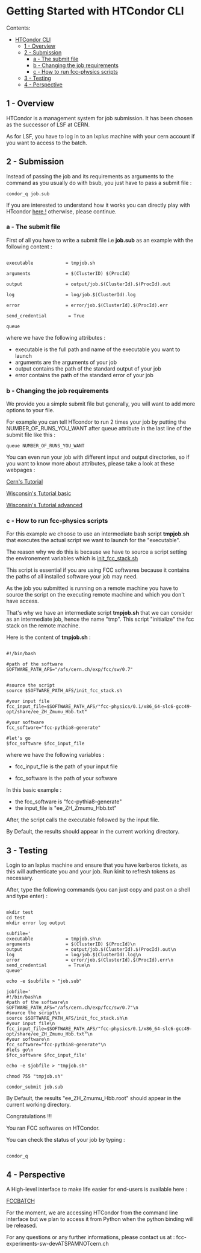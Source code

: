 # Getting Started with HTCondor CLI


Contents:

  * [HTCondor CLI](#htcondor-cli)
    * [1 - Overview](#1---overview)
    * [2 - Submission](#2---submission)
      * [a - The submit file](#a---the-submit-file)
      * [b - Changing the job requirements](#b---changing-the-job-requirements)
      * [c - How to run fcc-physics scripts](#c---how-to-run-fcc-physics-scripts)
    * [3 - Testing](#3---testing)
    * [4 - Perspective](#4---perspective)


## 1 - Overview


HTCondor is a management system for job submission. It has been chosen as the successor of LSF at CERN.

As for LSF, you have to log in to an lxplus machine with your cern account if you want to access to the batch.


## 2 - Submission


Instead of passing the job and its requirements as arguments to the command as you
usually do with bsub, you just have to pass a submit file :

```
condor_q job.sub

```

If you are interested to understand how it works you can directly play with HTcondor [here !](#3---testing) otherwise, please continue.

### a - The submit file

First of all you have to write a submit file i.e **job.sub** as an example with the following content :

```

executable            = tmpjob.sh

arguments             = $(ClusterID) $(ProcId)

output                = output/job.$(ClusterId).$(ProcId).out

log                   = log/job.$(ClusterId).log

error                 = error/job.$(ClusterId).$(ProcId).err

send_credential        = True

queue

```

where we have the following attributes :

- executable is the full path and name of the executable you want to launch
- arguments are the arguments of your job
- output contains the path of the standard output of your job
- error contains the path of the standard error of your job


### b - Changing the job requirements

We provide you a simple submit file but generally, you will want to add more options to your file.

For example you can tell HTcondor to run 2 times your job by putting the NUMBER_OF_RUNS_YOU_WANT after queue attribute in the last line of the submit file like this :


```
queue NUMBER_OF_RUNS_YOU_WANT

```

You can even run your job with different input and output directories, so if you want to know more about attributes, please take a look at these webpages :


[Cern's Tutorial](http://batchdocs.web.cern.ch/batchdocs/local/quick.html)

[Wisconsin's Tutorial basic](http://research.cs.wisc.edu/htcondor/tutorials/intl-grid-school-3/submit_first.html)

[Wisconsin's Tutorial advanced](https://research.cs.wisc.edu/htcondor/manual/current/2_5Submitting_Job.html)

### c - How to run fcc-physics scripts

For this example we choose to use an intermediate bash script **tmpjob.sh** that executes the actual script we want to launch for the "executable".

The reason why we do this is because we have to source a script setting the environement variables which is [init_fcc_stack.sh](https://github.com/HEP-FCC/fcc-spi/blob/master/init_fcc_stack.sh)

This script is essential if you are using FCC softwares because it contains the paths of all installed software your job may need.

As the job you submitted is running on a remote machine you have to source the script on the executing remote machine and which you don't have access.

That's why we have an intermediate script **tmpjob.sh** that we can consider as an intermediate job, hence the name "tmp". This script "initialize" the fcc stack on the remote machine.

Here is the content of **tmpjob.sh** :

```

#!/bin/bash

#path of the software
SOFTWARE_PATH_AFS="/afs/cern.ch/exp/fcc/sw/0.7"


#source the script
source $SOFTWARE_PATH_AFS/init_fcc_stack.sh

#your input file
fcc_input_file=$SOFTWARE_PATH_AFS/"fcc-physics/0.1/x86_64-slc6-gcc49-opt/share/ee_ZH_Zmumu_Hbb.txt"

#your software
fcc_software="fcc-pythia8-generate"

#let's go
$fcc_software $fcc_input_file

```

where we have the following variables :

- fcc_input_file is the path of your input file

- fcc_software is the path of your software

In this basic example :

- the fcc_software is "fcc-pythia8-generate"
- the input_file is "ee_ZH_Zmumu_Hbb.txt"

After, the script calls the executable followed by the input file.

By Default, the results should appear in the current working directory.


## 3 - Testing



Login to an lxplus machine and ensure that you have kerberos tickets, as this will authenticate you and your job. Run kinit to refresh tokens as necessary.

After, type the following commands (you can just copy and past on a shell and type enter) :

```

mkdir test
cd test
mkdir error log output 

subfile='
executable            = tmpjob.sh\n
arguments             = $(ClusterID) $(ProcId)\n
output                = output/job.$(ClusterId).$(ProcId).out\n
log                   = log/job.$(ClusterId).log\n
error                 = error/job.$(ClusterId).$(ProcId).err\n
send_credential        = True\n
queue'

echo -e $subfile > "job.sub"

jobfile='
#!/bin/bash\n
#path of the software\n
SOFTWARE_PATH_AFS="/afs/cern.ch/exp/fcc/sw/0.7"\n
#source the script\n
source $SOFTWARE_PATH_AFS/init_fcc_stack.sh\n
#your input file\n
fcc_input_file=$SOFTWARE_PATH_AFS/"fcc-physics/0.1/x86_64-slc6-gcc49-opt/share/ee_ZH_Zmumu_Hbb.txt"\n
#your software\n
fcc_software="fcc-pythia8-generate"\n
#lets go\n
$fcc_software $fcc_input_file'

echo -e $jobfile > "tmpjob.sh"	

chmod 755 "tmpjob.sh"

condor_submit job.sub

```

By Default, the results "ee_ZH_Zmumu_Hbb.root" should appear in the current working directory.


Congratulations !!!

You ran FCC softwares on HTCondor.


You can check the status of your job by typing :

```

condor_q

```

## 4 - Perspective


A High-level interface to make life easier for end-users is available here :

[FCCBATCH](https://github.com/sfernana/fcc-spi/tree/master/FCCBATCH)
 

For the moment, we are accessing HTCondor from the command line interface but we plan to access it from Python when the python binding will be released.



For any questions or any further informations, please contact us at : fcc-experiments-sw-devATSPAMNOTcern.ch
